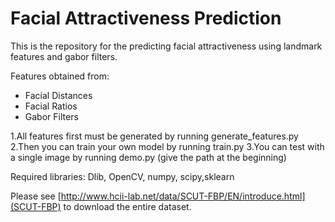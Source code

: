 # Facial Attractiveness Prediction

This is the repository for the predicting facial attractiveness using landmark features and gabor filters.

Features obtained from:
* Facial Distances
* Facial Ratios
* Gabor Filters

1.All features first must be generated by running generate_features.py
2.Then you can train your own model by running train.py
3.You can test with a single image by running demo.py (give the path at the beginning)

Required libraries: Dlib, OpenCV, numpy, scipy,sklearn

Please see [http://www.hcii-lab.net/data/SCUT-FBP/EN/introduce.html](SCUT-FBP) to download the entire dataset.
